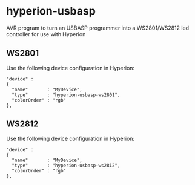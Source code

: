 hyperion-usbasp
===============

AVR program to turn an USBASP programmer into a WS2801/WS2812 led controller for use with Hyperion

WS2801
------
Use the following device configuration in Hyperion:
```
"device" :
{
  "name"       : "MyDevice",
  "type"       : "hyperion-usbasp-ws2801",
  "colorOrder" : "rgb"
},
```

WS2812
------
Use the following device configuration in Hyperion:
```
"device" :
{
  "name"       : "MyDevice",
  "type"       : "hyperion-usbasp-ws2812",
  "colorOrder" : "rgb"
},
```
